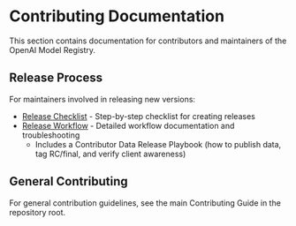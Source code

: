 # Contributing Documentation

This section contains documentation for contributors and maintainers of the OpenAI Model Registry.

## Release Process

For maintainers involved in releasing new versions:

- [Release Checklist](RELEASE_CHECKLIST.md) - Step-by-step checklist for creating releases
- [Release Workflow](RELEASE_WORKFLOW.md) - Detailed workflow documentation and troubleshooting
  - Includes a Contributor Data Release Playbook (how to publish data, tag RC/final, and verify client awareness)

## General Contributing

For general contribution guidelines, see the main Contributing Guide in the repository root.
